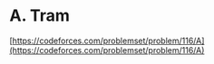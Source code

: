 # A. Tram

[https://codeforces.com/problemset/problem/116/A](https://codeforces.com/problemset/problem/116/A)

